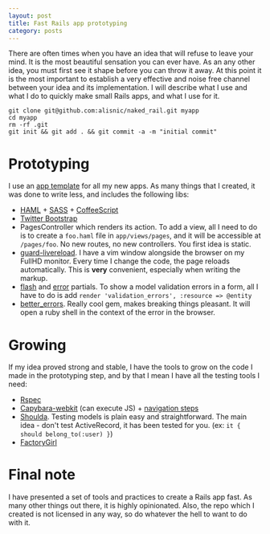 ```yaml
---
layout: post
title: Fast Rails app prototyping
category: posts
---
```


There are often times when you have an idea that will refuse to leave your mind.
It is the most beautiful sensation you can ever have.
As an any other idea, you must first see it shape before you can throw it away.
At this point it is the most important to establish a very effective and noise free channel between your idea and its implementation.
I will describe what I use and what I do to quickly make small Rails apps, and what I use for it.

    git clone git@github.com:alisnic/naked_rail.git myapp
    cd myapp
    rm -rf .git
    git init && git add . && git commit -a -m "initial commit"
  

# Prototyping
I use an [app template][1] for all my new apps. As many things that I created, it was done to write less, and includes the following libs:

- [HAML][11] + [SASS][12] + [CoffeeScript][13]
- [Twitter Bootstrap][14]
- PagesController which renders its action. To add a view, all I need to do is to create a `foo.haml` file in `app/views/pages`, and it will be accessible at `/pages/foo`. No new routes, no new controllers. You first idea is static.
- [guard-livereload][6]. I have a vim window alongside the browser on my FullHD monitor. Every time I change the code, the page reloads automatically. This is **very** convenient, especially when writing the markup.
- [flash][9] and [error][10] partials. To show a model validation errors in a form, all I have to do is add `render 'validation_errors', :resource => @entity`
- [better_errors][8]. Really cool gem, makes breaking things pleasant. It will open a ruby shell in the context of the error in the browser.

# Growing
If my idea proved strong and stable, I have the tools to grow on the code I made in the prototyping step, and by that I mean I have all the testing tools I need:

- [Rspec][4]
- [Capybara-webkit][3] (can execute JS) + [navigation steps][2]
- [Shoulda][5]. Testing models is plain easy and straightforward. The main idea - don't test ActiveRecord, it has been tested for you. (ex: `it { should belong_to(:user) }`)
- [FactoryGirl][7]


# Final note
I have presented a set of tools and practices to create a Rails app fast. As many other things out there, it is highly opinionated. Also, the repo which I created is not licensed in any way, so do whatever the hell to want to do with it.


[1]: https://github.com/alisnic/naked_rail
[2]: https://github.com/alisnic/naked_rail/blob/master/features/step_definitions/navigation_steps.rb
[3]: https://github.com/thoughtbot/capybara-webkit
[4]: http://rspec.info/
[5]: https://github.com/thoughtbot/shoulda
[6]: https://github.com/guard/guard-livereload
[7]: https://github.com/thoughtbot/factory_girl
[8]: https://github.com/charliesome/better_errors
[9]: https://github.com/alisnic/naked_rail/blob/master/app/views/application/_flash_messages.html.haml
[10]: https://github.com/alisnic/naked_rail/blob/master/app/views/application/_validation_errors.html.haml
[11]: http://haml.info/
[12]: http://sass-lang.com/
[13]: http://coffeescript.org/
[14]: http://twitter.github.com/bootstrap/
